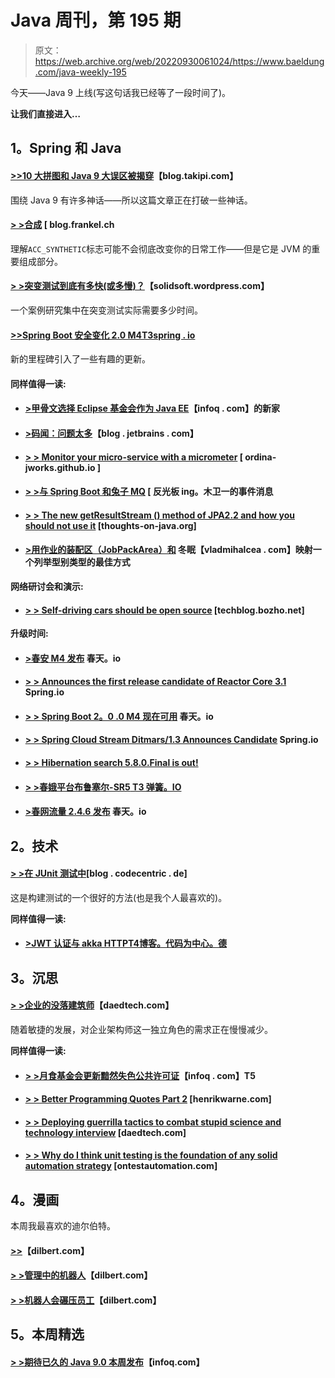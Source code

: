 # Java 周刊，第 195 期

> 原文：<https://web.archive.org/web/20220930061024/https://www.baeldung.com/java-weekly-195>

今天——Java 9 上线(写这句话我已经等了一段时间了)。

**让我们直接进入…**

## 1。Spring 和 Java

#### [**>>10 大拼图和 Java 9 大误区被揭穿**](https://web.archive.org/web/20220525140645/http://blog.takipi.com/the-top-10-jigsaw-and-java-9-misconceptions-debunked/)【blog.takipi.com】

围绕 Java 9 有许多神话——所以这篇文章正在打破一些神话。

#### [**> >合成**](https://web.archive.org/web/20220525140645/https://blog.frankel.ch/synthetic/#gsc.tab=0) [ blog.frankel.ch

理解`ACC_SYNTHETIC`标志可能不会彻底改变你的日常工作——但是它是 JVM 的重要组成部分。

#### [**> >突变测试到底有多快(或多慢)？**](https://web.archive.org/web/20220525140645/https://solidsoft.wordpress.com/2017/09/19/how-fast-or-slow-mutation-testing-really-is/)【solidsoft.wordpress.com】

一个案例研究集中在突变测试实际需要多少时间。

#### [**>>Spring Boot 安全变化 2.0 M4**T3spring . io](https://web.archive.org/web/20220525140645/https://spring.io/blog/2017/09/15/security-changes-in-spring-boot-2-0-m4)

新的里程碑引入了一些有趣的更新。

#### 同样值得一读:

*   #### [**>甲骨文选择 Eclipse 基金会作为 Java EE**](https://web.archive.org/web/20220525140645/https://www.infoq.com/news/2017/09/JavaEEtoEclipse)【infoq . com】的新家

*   #### [**>码闻：问题太多**](https://web.archive.org/web/20220525140645/https://blog.jetbrains.com/idea/2017/09/code-smells-too-many-problems/)【blog . jetbrains . com】

*   #### [> > Monitor your micro-service with a micrometer](https://web.archive.org/web/20220525140645/https://ordina-jworks.github.io/microservices/2017/09/17/monitoring-your-microservices-with-micrometer.html) [ ordina-jworks.github.io ]

*   #### [> >与 Spring Boot 和兔子 MQ](https://web.archive.org/web/20220525140645/https://reflectoring.io/event-messaging-with-spring-boot-and-rabbitmq/) [ 反光板 ing。木卫一的事件消息

*   #### [**> > The new getResultStream () method of JPA2.2 and how you should not use it**](https://web.archive.org/web/20220525140645/https://www.thoughts-on-java.org/jpa-2-2s-new-stream-method-and-how-you-should-not-use-it/) [thoughts-on-java.org]

*   #### [**>用作业的装配区（JobPackArea）和**](https://web.archive.org/web/20220525140645/https://vladmihalcea.com/2017/09/19/the-best-way-to-map-an-enum-type-with-jpa-and-hibernate/) 冬眠【vladmihalcea . com】映射一个列举型别类型的最佳方式

**网络研讨会和演示:**

*   #### [> > Self-driving cars should be open source](https://web.archive.org/web/20220525140645/https://techblog.bozho.net/self-driving-cars-open-source/) [techblog.bozho.net]

**升级时间:**

*   #### [**>春安 M4 发布**](https://web.archive.org/web/20220525140645/https://spring.io/blog/2017/09/15/spring-security-5-0-0-m4-released) 春天。io

*   #### [**> > Announces the first release candidate of Reactor Core 3.1**](https://web.archive.org/web/20220525140645/https://spring.io/blog/2017/09/18/announcing-first-release-candidate-of-reactor-core-3-1) Spring.io

*   #### [**> > Spring Boot 2。0 .0 M4 现在可用**](https://web.archive.org/web/20220525140645/https://spring.io/blog/2017/09/15/spring-boot-2-0-0-m4-available-now) 春天。io

*   #### [**> > Spring Cloud Stream Ditmars/1.3 Announces Candidate**](https://web.archive.org/web/20220525140645/https://spring.io/blog/2017/09/14/spring-cloud-stream-ditmars-1-3-release-candidate-announcement) Spring.io

*   #### [**> > Hibernation search 5.8.0.Final is out!**](https://web.archive.org/web/20220525140645/http://in.relation.to/2017/09/14/hibernate-search-5-8-0-Final/)

*   #### [**> >春娥平台布鲁塞尔-SR5** T3 弹簧。IO](https://web.archive.org/web/20220525140645/https://spring.io/blog/2017/09/19/spring-io-platform-brussels-sr5)

*   #### [**>春网流量 2.4.6 发布**](https://web.archive.org/web/20220525140645/https://spring.io/blog/2017/09/15/spring-web-flow-2-4-6-released) 春天。io

## 2。技术

#### [**> >在 JUnit 测试中**](https://web.archive.org/web/20220525140645/https://blog.codecentric.de/en/2017/09/given-when-then-in-junit-tests/)[blog . codecentric . de]

这是构建测试的一个很好的方法(也是我个人最喜欢的)。

**同样值得一读:**

*   #### [**>JWT 认证与 akka HTTP**T4博客。代码为中心。德](https://web.archive.org/web/20220525140645/https://blog.codecentric.de/en/2017/09/jwt-authentication-akka-http/)

## 3。沉思

#### [**> >企业的没落建筑师**](https://web.archive.org/web/20220525140645/https://www.daedtech.com/decline-enterprise-architect/)【daedtech.com】

随着敏捷的发展，对企业架构师这一独立角色的需求正在慢慢减少。

**同样值得一读:**

*   #### [**> >月食基金会更新黯然失色公共许可证**](https://web.archive.org/web/20220525140645/https://www.infoq.com/news/2017/09/eclipse-public-license-2)【infoq . com】T5

*   #### [**> > Better Programming Quotes Part 2**](https://web.archive.org/web/20220525140645/https://henrikwarne.com/2017/09/16/more-good-programming-quotes-part-2/) [henrikwarne.com]

*   #### [> > Deploying guerrilla tactics to combat stupid science and technology interview](https://web.archive.org/web/20220525140645/https://www.daedtech.com/deploying-guerrilla-tactics-combat-stupid-tech-interviews/) [daedtech.com]

*   #### [**> > Why do I think unit testing is the foundation of any solid automation strategy**](https://web.archive.org/web/20220525140645/https://www.ontestautomation.com/why-i-think-unit-testing-is-the-basis-of-any-solid-automation-strategy/) [ontestautomation.com]

## 4。漫画

本周我最喜欢的迪尔伯特。

#### [>>](https://web.archive.org/web/20220525140645/http://dilbert.com/strip/2017-09-11)【dilbert.com】

#### [> >管理中的机器人](https://web.archive.org/web/20220525140645/http://dilbert.com/strip/2017-09-08)【dilbert.com】

#### [> >机器人会碾压员工](https://web.archive.org/web/20220525140645/http://dilbert.com/strip/2017-09-07)【dilbert.com】

## 5。本周精选

#### [**> >期待已久的 Java 9.0 本周发布**](https://web.archive.org/web/20220525140645/https://www.infoq.com/news/2017/09/Java-9-release-sept-21)【infoq.com】